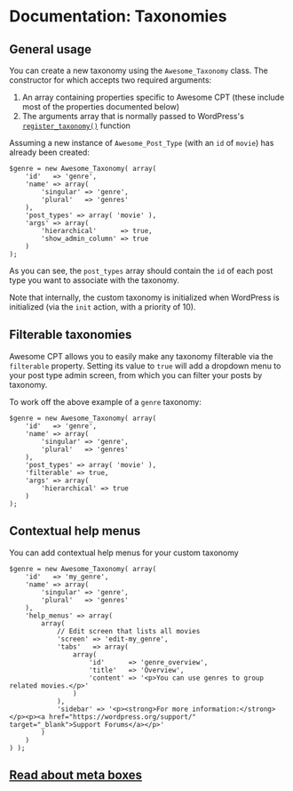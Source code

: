 # Documentation: Taxonomies

## General usage

You can create a new taxonomy using the `Awesome_Taxonomy` class. The
constructor for which accepts two required arguments:

1. An array containing properties specific to Awesome CPT (these include most of the properties documented below)
2. The arguments array that is normally passed to WordPress's [`register_taxonomy()`](https://codex.wordpress.org/Function_Reference/register_taxonomy) function

Assuming a new instance of `Awesome_Post_Type` (with an `id` of `movie`) has
already been created:

```
$genre = new Awesome_Taxonomy( array(
    'id'   => 'genre',
    'name' => array(
        'singular' => 'genre',
        'plural'   => 'genres'
    ),
    'post_types' => array( 'movie' ),
    'args' => array(
        'hierarchical'      => true,
        'show_admin_column' => true
    )
);
```

As you can see, the `post_types` array should contain the `id` of each post type
you want to associate with the taxonomy.

Note that internally, the custom taxonomy is initialized when WordPress is
initialized (via the `init` action, with a priority of 10).

## Filterable taxonomies

Awesome CPT allows you to easily make any taxonomy filterable via the
`filterable` property. Setting its value to `true` will add a dropdown menu to
your post type admin screen, from which you can filter your posts by taxonomy.

To work off the above example of a `genre` taxonomy:

```
$genre = new Awesome_Taxonomy( array(
    'id'   => 'genre',
    'name' => array(
        'singular' => 'genre',
        'plural'   => 'genres'
    ),
    'post_types' => array( 'movie' ),
    'filterable' => true,
    'args' => array(
        'hierarchical' => true
    )
);
```

## Contextual help menus

You can add contextual help menus for your custom taxonomy

```
$genre = new Awesome_Taxonomy( array(
    'id'   => 'my_genre',
    'name' => array(
        'singular' => 'genre',
        'plural'   => 'genres'
    ),
    'help_menus' => array(
        array(
            // Edit screen that lists all movies
            'screen' => 'edit-my_genre',
            'tabs'   => array(
                array(
                    'id'      => 'genre_overview',
                    'title'   => 'Overview',
                    'content' => '<p>You can use genres to group related movies.</p>'
                )
            ),
            'sidebar' => '<p><strong>For more information:</strong></p><p><a href="https://wordpress.org/support/" target="_blank">Support Forums</a></p>'
        )
    )
) );
```

## [Read about meta boxes](meta-boxes.md)
